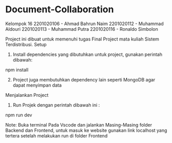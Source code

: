 # Document-Collaboration
Kelompok 16
2201020106 - Ahmad Bahrun Naim
2201020112 - Muhammad Aldouri
2201020113 - Muhammad Putra
2201020116 - Ronaldo Simbolon

Project ini dibuat untuk memenuhi tugas Final Project mata kuliah Sistem Terdistribusi.
Setup
1. Install dependencies yang dibutuhkan untuk project, gunakan perintah dibawah:

npm install

2. Project juga membutuhkan dependency lain seperti MongoDB agar dapat menyimpan data


Menjalankan Project
1. Run Projek dengan perintah dibawah ini :

npm run dev

Note: Buka terminal Pada Vscode dan jalankan Masing-Masing folder Backend dan Frontend, untuk masuk ke website gunakan link localhost yang tertera setelah melakukan run di folder Frontend
